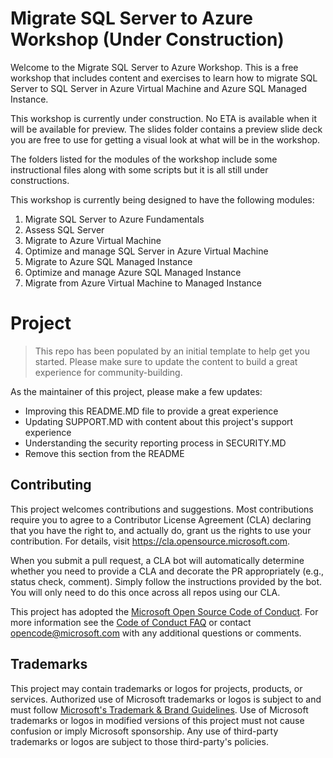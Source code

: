 # Migrate SQL Server to Azure Workshop (Under Construction)

Welcome to the Migrate SQL Server to Azure Workshop. This is a free workshop that includes content and exercises to learn how to migrate SQL Server to SQL Server in Azure Virtual Machine and Azure SQL Managed Instance.

This workshop is currently under construction. No ETA is available when it will be available for preview. The slides folder contains a preview slide deck you are free to use for getting a visual look at what will be in the workshop.

The folders listed for the modules of the workshop include some instructional files along with some scripts but it is all still under constructions.

This workshop is currently being designed to have the following modules:

1. Migrate SQL Server to Azure Fundamentals
2. Assess SQL Server
1. Migrate to Azure Virtual Machine
1. Optimize and manage SQL Server in Azure Virtual Machine
1. Migrate to Azure SQL Managed Instance
1. Optimize and manage Azure SQL Managed Instance
1. Migrate from Azure Virtual Machine to Managed Instance

# Project

> This repo has been populated by an initial template to help get you started. Please
> make sure to update the content to build a great experience for community-building.

As the maintainer of this project, please make a few updates:

- Improving this README.MD file to provide a great experience
- Updating SUPPORT.MD with content about this project's support experience
- Understanding the security reporting process in SECURITY.MD
- Remove this section from the README

## Contributing

This project welcomes contributions and suggestions.  Most contributions require you to agree to a
Contributor License Agreement (CLA) declaring that you have the right to, and actually do, grant us
the rights to use your contribution. For details, visit https://cla.opensource.microsoft.com.

When you submit a pull request, a CLA bot will automatically determine whether you need to provide
a CLA and decorate the PR appropriately (e.g., status check, comment). Simply follow the instructions
provided by the bot. You will only need to do this once across all repos using our CLA.

This project has adopted the [Microsoft Open Source Code of Conduct](https://opensource.microsoft.com/codeofconduct/).
For more information see the [Code of Conduct FAQ](https://opensource.microsoft.com/codeofconduct/faq/) or
contact [opencode@microsoft.com](mailto:opencode@microsoft.com) with any additional questions or comments.

## Trademarks

This project may contain trademarks or logos for projects, products, or services. Authorized use of Microsoft 
trademarks or logos is subject to and must follow 
[Microsoft's Trademark & Brand Guidelines](https://www.microsoft.com/en-us/legal/intellectualproperty/trademarks/usage/general).
Use of Microsoft trademarks or logos in modified versions of this project must not cause confusion or imply Microsoft sponsorship.
Any use of third-party trademarks or logos are subject to those third-party's policies.

